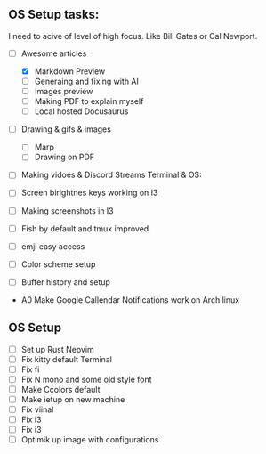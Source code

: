 
## OS Setup tasks:

I need to acive of level of high focus. 
Like Bill Gates or Cal Newport.
- [ ] Awesome articles
    - [x] Markdown Preview
    - [ ] Generaing and fixing with AI 
    - [ ] Images preview 
    - [ ] Making PDF to explain myself
    - [ ] Local hosted Docusaurus
- [ ] Drawing & gifs & images
    - [ ] Marp
    - [ ] Drawing on PDF
- [ ] Making vidoes & Discord Streams
Terminal  & OS: 

- [ ] Screen birightnes keys working on I3
- [ ] Making screenshots in I3
- [ ] Fish by default and tmux improved 
- [ ] emji easy access
- [ ] Color scheme setup
- [ ] Buffer history and setup

- A0 Make Google Callendar Notifications work on Arch linux

## OS Setup

- [ ] Set up Rust Neovim
- [ ] Fix kitty default Terminal
- [ ] Fix fi
- [ ] Fix  N mono and some old style font
- [ ] Make Ccolors default
- [ ] Make ietup on new machine
- [ ] Fix viinal
- [ ] Fix i3
- [ ] Fix i3
- [ ] Optimik up image with configurations
